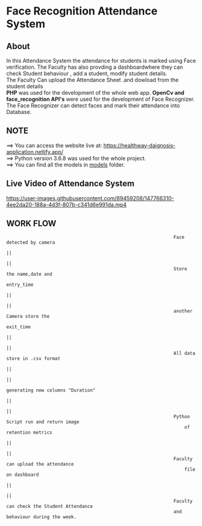 # Face Recognition Attendance System

## About
In this Attendance System the attendance for students is marked using Face verification. The Faculty has also provding a dashboardwhere they can check Student behaviour , add a student, modify student details.<br>
The Faculty Can upload the Attendance Sheet .and dowload from the student details<br>
**PHP**  was used for the development of the whole web app. **OpenCv and face_recognition API's** were used for the development of Face Recognizer. The Face Recognizer can detect faces  and mark their attendance into Database.<br>

## NOTE

==> You can access the website live at: https://healthway-daignosis-application.netlify.app/ <br>
==> Python version 3.6.8 was used for the whole project.<br>
==> You can find all the models in [models](https://github.com/rohitsahu70/HEALTHWAY-WEBSITE-NETLIFY-) folder.

## Live Video of Attendance System



https://user-images.githubusercontent.com/89459208/147766310-4ee2da20-188a-4d3f-807b-c341d6e991da.mp4



## WORK FLOW 

 
                                                                  Face detected by camera
                                                                            ||
                                                                            ||
                                                                  Store the name,date and 
                                                                        entry_time
                                                                            ||
                                                                            ||
                                                                  another Camera store the 
                                                                        exit_time 
                                                                            ||
                                                                            ||
                                                                  All data store in .csv format
                                                                            ||
                                                                            ||          
                                                                  generating new columns "Duration" 
                                                                            ||
                                                                            ||
                                                                  Python Script run and return image
                                                                      of retention metrics
                                                                            ||
                                                                            ||
                                                                  Faculty can upload the attendance 
                                                                      file on dashboard 
                                                                            ||
                                                                            ||
                                                                  Faculty can check the Student Attendance 
                                                                  and behaviour during the week.

